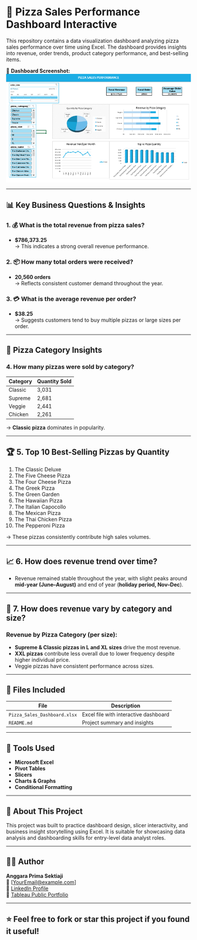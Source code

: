 # 🍕 Pizza Sales Performance Dashboard Interactive

This repository contains a data visualization dashboard analyzing pizza sales performance over time using Excel. The dashboard provides insights into revenue, order trends, product category performance, and best-selling items.

🔗 **Dashboard Screenshot:**
![Dashboard Pizza Sales](Dashboard-Pizza-Sales.png)

---

## 📊 Key Business Questions & Insights

### 1. 💰 **What is the total revenue from pizza sales?**
- **$786,373.25**  
  → This indicates a strong overall revenue performance.

### 2. 📦 **How many total orders were received?**
- **20,560 orders**  
  → Reflects consistent customer demand throughout the year.

### 3. 💳 **What is the average revenue per order?**
- **$38.25**  
  → Suggests customers tend to buy multiple pizzas or large sizes per order.

---

## 🍕 Pizza Category Insights

### 4. **How many pizzas were sold by category?**
| Category | Quantity Sold |
|----------|----------------|
| Classic  | 3,031          |
| Supreme  | 2,681          |
| Veggie   | 2,441          |
| Chicken  | 2,261          |

→ **Classic pizza** dominates in popularity.

---

## 🏆 5. **Top 10 Best-Selling Pizzas by Quantity**

1. The Classic Deluxe
2. The Five Cheese Pizza
3. The Four Cheese Pizza
4. The Greek Pizza
5. The Green Garden
6. The Hawaiian Pizza
7. The Italian Capocollo
8. The Mexican Pizza
9. The Thai Chicken Pizza
10. The Pepperoni Pizza

→ These pizzas consistently contribute high sales volumes.

---

## 📈 6. **How does revenue trend over time?**
- Revenue remained stable throughout the year, with slight peaks around **mid-year (June–August)** and end of year (**holiday period, Nov–Dec**).

---

## 📐 7. **How does revenue vary by category and size?**

### Revenue by Pizza Category (per size):
- **Supreme & Classic pizzas in L and XL sizes** drive the most revenue.
- **XXL pizzas** contribute less overall due to lower frequency despite higher individual price.
- Veggie pizzas have consistent performance across sizes.

---

## 📁 Files Included

| File                     | Description                              |
|--------------------------|------------------------------------------|
| `Pizza_Sales_Dashboard.xlsx` | Excel file with interactive dashboard   |
| `README.md`              | Project summary and insights             |

---

## 🧠 Tools Used

- **Microsoft Excel**
- **Pivot Tables**
- **Slicers**
- **Charts & Graphs**
- **Conditional Formatting**

---

## 📌 About This Project

This project was built to practice dashboard design, slicer interactivity, and business insight storytelling using Excel. It is suitable for showcasing data analysis and dashboarding skills for entry-level data analyst roles.

---

## 🙋‍♂️ Author

**Anggara Prima Sektiaji**  
📧 [YourEmail@example.com]  
🔗 [LinkedIn Profile](https://linkedin.com/in/anggara-prima-sektiaji)  
🔗 [Tableau Public Portfolio](https://public.tableau.com/app/profile/anggara.prima.sektiaji)

---

## ⭐ Feel free to fork or star this project if you found it useful!
